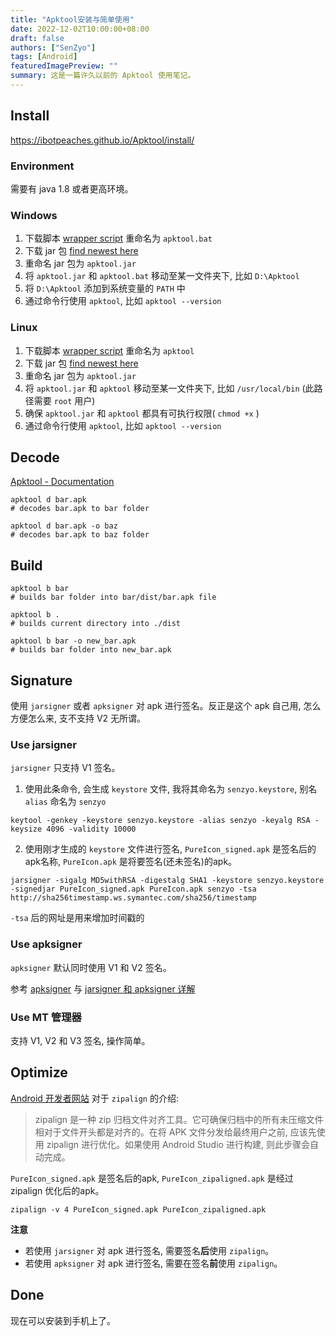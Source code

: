 ```yaml
---
title: "Apktool安装与简单使用"
date: 2022-12-02T10:00:00+08:00
draft: false
authors: ["SenZyo"]
tags: [Android]
featuredImagePreview: ""
summary: 这是一篇许久以前的 Apktool 使用笔记。
---
```


## Install

https://ibotpeaches.github.io/Apktool/install/

### Environment

需要有 java 1.8 或者更高环境。

### Windows

1. 下载脚本 [wrapper script](https://ghproxy.net/https://raw.githubusercontent.com/iBotPeaches/Apktool/master/scripts/windows/apktool.bat) 重命名为 `apktool.bat`
2. 下载 jar 包 [find newest here](https://bitbucket.org/iBotPeaches/apktool/downloads/)
3. 重命名 jar 包为 `apktool.jar`
4. 将 `apktool.jar` 和 `apktool.bat` 移动至某一文件夹下, 比如 `D:\Apktool`
5. 将 `D:\Apktool` 添加到系统变量的 `PATH` 中
6. 通过命令行使用 `apktool`, 比如 `apktool --version`

### Linux

1. 下载脚本 [wrapper script](https://ghproxy.net/https://raw.githubusercontent.com/iBotPeaches/Apktool/master/scripts/linux/apktool) 重命名为 `apktool`
2. 下载 jar 包 [find newest here](https://bitbucket.org/iBotPeaches/apktool/downloads/)
3. 重命名 jar 包为 `apktool.jar`
4. 将 `apktool.jar` 和 `apktool` 移动至某一文件夹下, 比如 `/usr/local/bin` (此路径需要 `root` 用户)
5. 确保 `apktool.jar` 和 `apktool` 都具有可执行权限( `chmod +x` )
6. 通过命令行使用 `apktool`, 比如 `apktool --version`

## Decode

[Apktool - Documentation](https://ibotpeaches.github.io/Apktool/documentation/)

```shell
apktool d bar.apk
# decodes bar.apk to bar folder

apktool d bar.apk -o baz
# decodes bar.apk to baz folder
```

## Build

```shell
apktool b bar
# builds bar folder into bar/dist/bar.apk file

apktool b .
# builds current directory into ./dist

apktool b bar -o new_bar.apk
# builds bar folder into new_bar.apk
```

## Signature

使用 `jarsigner` 或者 `apksigner` 对 apk 进行签名。反正是这个 apk 自己用, 怎么方便怎么来, 支不支持 V2 无所谓。

### Use jarsigner

`jarsigner` 只支持 V1 签名。

1. 使用此条命令, 会生成 `keystore`  文件, 我将其命名为 `senzyo.keystore`, 别名 `alias` 命名为 `senzyo`

```shell
keytool -genkey -keystore senzyo.keystore -alias senzyo -keyalg RSA -keysize 4096 -validity 10000 
```

2. 使用刚才生成的 `keystore`  文件进行签名, `PureIcon_signed.apk` 是签名后的apk名称, `PureIcon.apk` 是将要签名(还未签名)的apk。

```shell
jarsigner -sigalg MD5withRSA -digestalg SHA1 -keystore senzyo.keystore -signedjar PureIcon_signed.apk PureIcon.apk senzyo -tsa http://sha256timestamp.ws.symantec.com/sha256/timestamp
```

`-tsa` 后的网址是用来增加时间戳的

### Use apksigner

`apksigner` 默认同时使用 V1 和 V2 签名。

参考 [apksigner](https://developer.android.com/studio/command-line/apksigner?hl=zh-cn) 与 [jarsigner 和 apksigner 详解](https://cloud.tencent.com/developer/article/1743269)

### Use MT 管理器

支持 V1, V2 和 V3 签名, 操作简单。

## Optimize

[Android 开发者网站](https://developer.android.google.cn/studio/command-line/zipalign.html) 对于 `zipalign` 的介绍: 

> zipalign 是一种 zip 归档文件对齐工具。它可确保归档中的所有未压缩文件相对于文件开头都是对齐的。在将 APK 文件分发给最终用户之前, 应该先使用 zipalign 进行优化。如果使用 Android Studio 进行构建, 则此步骤会自动完成。

`PureIcon_signed.apk` 是签名后的apk, `PureIcon_zipaligned.apk` 是经过 zipalign 优化后的apk。

```shell
zipalign -v 4 PureIcon_signed.apk PureIcon_zipaligned.apk
```

**注意**

- 若使用 `jarsigner` 对 apk 进行签名, 需要签名**后**使用 `zipalign`。
- 若使用 `apksigner` 对 apk 进行签名, 需要在签名**前**使用 `zipalign`。

## Done

现在可以安装到手机上了。